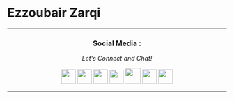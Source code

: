 # Ezzoubair Zarqi

<hr>
<h3 align="center">Social Media :</h3>
<p align="center"><i>Let's Connect and Chat!</i></p>
<p align="center">
<a href="https://bit.ly/3XphLuJ" alt="Instagram"><img height="33" src="https://raw.githubusercontent.com/zarqizoubir/Ezzoubair_Zarqi/main/img/instagram.ico"></a>
<a href="http://bit.ly/3AJvd2y" alt="Telegram"><img height="33" src="https://raw.githubusercontent.com/zarqizoubir/Ezzoubair_Zarqi/main/img/telegram.ico"></a>
<a href="http://bit.ly/3F0AuoU" alt="Twitter"><img height="33" src="https://raw.githubusercontent.com/zarqizoubir/Ezzoubair_Zarqi/main/img/twitter.ico"></a>
<a href="http://bit.ly/3EscMk8" alt="Facebook"><img height="32" src="https://raw.githubusercontent.com/zarqizoubir/Ezzoubair_Zarqi/main/img/facebook.ico"></a>
<a href="http://bit.ly/3EDzqWK" alt="WhatsApp"><img height="36" src="https://raw.githubusercontent.com/zarqizoubir/Ezzoubair_Zarqi/main/img/whtsp.ico"></a>
<a href="http://bit.ly/3tV7BnN" alt="Github"><img height="33" src="https://raw.githubusercontent.com/zarqizoubir/Ezzoubair_Zarqi/main/img/github.ico"></a>
<a href="mailto:zarqi.ezzoubair@etu.uae.ac.ma" alt="Gmail"><img height="33" src="https://raw.githubusercontent.com/zarqizoubir/Ezzoubair_Zarqi/main/img/gmail.ico"></a>
</p>

<hr>
